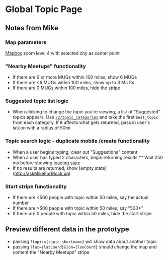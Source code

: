 # Global Topic Page

## Notes from Mike

### Map parameters
[Mapbox](https://www.mapbox.com/) zoom level 4 with selected city as center point

### "Nearby Meetups" functionality
* If there are 6 or more MUGs within 100 miles, show 6 MUGs
* If there are <6 MUGs within 100 miles, show up to 3 MUGs
* If there are 0 MUGs within 100 miles, hide the stripe

### Suggested topic list logic
* When clicking to change the topic you're viewing, a list of "Suggested" topics appears. Use [`/2/topic_categories`](http://www.meetup.com/meetup_api/docs/2/topic_categories/) and take the first `best_topic` from each category. If it affects what gets returned, pass in user's lat/lon with a radius of 50mi

### Topic search logic - duplicate mobile /create functionality
* When a user begins typing, clear out "Suggestions" content
* When a user has typed 2 characters, begin returning results
** Wait 250 ms before showing [loading state](http://askMikeForMock.up)
* If no results are returned, show [empty state] (http://askMikeForMock.up)

### Start stripe functionality
* If there are <500 people with topic within 50 miles, say the actual number
* If there are >500 people with topic within 50 miles, say "500+"
* If there are 0 people with topic within 50 miles, hide the start stripe


## Preview different data in the prototype
* passing `?topic={topic-shortname}` will show data about another topic
* passing `?lat={latCoord}&lon={lonCoord}` should change the map and content the "Nearby Meetups" stripe
